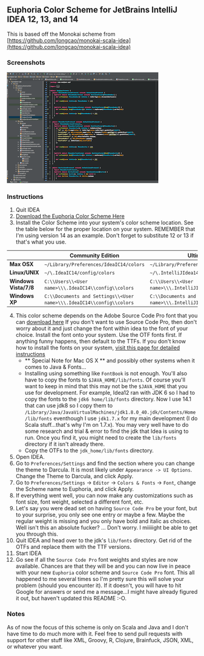 ## Euphoria Color Scheme for JetBrains IntelliJ IDEA 12, 13, and 14
This is based off the Monokai scheme from [https://github.com/longcao/monokai-scala-idea](https://github.com/longcao/monokai-scala-idea)

### Screenshots

[![Euphoria Intellij IDEA 12, 13, and 14](https://raw.githubusercontent.com/oGLOWo/euphoria-color-scheme/master/intellij-idea/screenshot-thumb.png)](https://raw.githubusercontent.com/oGLOWo/euphoria-color-scheme/master/intellij-idea/screenshot.png)

### Instructions

1. Quit IDEA
2. [Download the Euphoria Color Scheme Here](https://raw.githubusercontent.com/oGLOWo/euphoria-color-scheme/master/intellij-idea/Euphoria.icls)
3. Install the Color Scheme into your system's color scheme location. See the table below for the proper location on your system. REMEMBER that I'm using version 14 as an example. Don't forget to substitute 12 or 13 if that's what you use.


|    | Community Edition | Ultimate Edition |
| -- | ----------------- | ---------------- |
| **Max OSX** | `~/Library/Preferences/IdeaIC14/colors` | `~/Library/Preferences/IntelliJIdea14/colors` |
| **Linux/UNIX** | `~/\.IdeaIC14/config/colors` | `~/\.IntelliJIdea14/config/colors` |
| **Windows Vista/7/8** | `C:\\Users\\<User name>\\\.IdeaIC14\\config\\colors` | `C:\\Users\\<User name>\\\.IntelliJIdea14\\config\\colors` |
| **Windows XP** | `C:\\Documents and Settings\\<User name>\\\.IdeaIC14\\config\\colors` | `C:\\Documents and Settings\\<User name>\\\.IntelliJIdea14\\config\\colors` |


4. This color scheme depends on the Adobe Source Code Pro font that you can [download here](https://github.com/adobe-fonts/source-code-pro/releases/latest) If you don't want to use Source Code Pro, then don't worry about it and just change the font within idea to the font of your choice. Install the font onto your system. Use the OTF fonts first. If anything funny happens, then default to the TTFs. If you don't know how to install the fonts on your system, [visit this page for detailed instructions](https://github.com/adobe-fonts/source-code-pro#font-installation-instructions)
    * ** Special Note for Mac OS X ** and possibly other systems when it comes to Java & Fonts...
    * Installing using something like `FontBook` is not enough. You'll also have to copy the fonts to `$JAVA_HOME/lib/fonts`. Of course you'll want to keep in mind that this may not be the `$JAVA_HOME` that you use for development. For example, Idea12 ran with JDK 6 so I had to copy the fonts to the `jdk6 home/lib/fonts` directory. Now I use 14.1 that can use jdk8 so I copy them to `/Library/Java/JavaVirtualMachines/jdk1.8.0_40.jdk/Contents/Home/lib/fonts` eventhough I use `jdk1.7.x` for my main development (I do Scala stuff...that's why I'm on 1.7.x). You may very well have to do some research and trial & error to find the jdk that Idea is using to run. Once you find it, you might need to create the `lib/fonts` directory if it isn't already there.
    * Copy the OTFs to the `jdk_home/lib/fonts` directory. 
5. Open IDEA.
6. Go to `Preferences/Settings` and find the section where you can change the theme to Darcula. It is most likely under `Appearance -> UI Options`. Change the Theme to Darcula, and click Apply.
7. Go to `Preferences/Settings` -> `Editor` -> `Colors & Fonts` -> `Font`, change the Scheme name to Euphoria, and click Apply.
8. If everything went well, you can now make any customizations such as font size, font weight, selected a different font, etc. 
9. Let's say you were dead set on having `Source Code Pro` be your font, but to your surprise, you only see one entry or maybe a few. Maybe the regular weight is missing and you only have bold and italic as choices. Well isn't this an absolute fucker? ... Don't worry. I miiiiight be able to get you through this.
10. Quit IDEA and head over to the jdk's `lib/fonts` directory. Get rid of the OTFs and replace them with the TTF versions.
11. Start IDEA
12. Go see if all the `Source Code Pro` font weights and styles are now available. Chances are that they will be and you can now live in peace with your new `Euphoria` color scheme and `Source Code Pro` font. This all happened to me several times so I'm pretty sure this will solve your problem (should you encounter it). If it doesn't, you will have to hit Google for answers or send me a message...I might have already figured it out, but haven't updated this README :-O.

### Notes
As of now the focus of this scheme is only on Scala and Java and I don't have time to do much more with it. Feel free to send pull requests with support for other stuff like XML, Groovy, R, Clojure, Brainfuck, JSON, XML, or whatever you want. 


